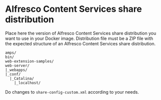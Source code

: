 # Alfresco Content Services share distribution

Place here the version of Alfresco Content Services share distribution you want to
use in your Docker image.
Distribution file must be a ZIP file with the expected structure of an Alfresco
Content Services share distribution.

```tree
amps/
bin/
web-extension-samples/
web-server/
|_webapps/
|_conf/
  |_Catalina/
    |_localhost/
```
Do changes to `share-config-custom.xml` according to your needs.
